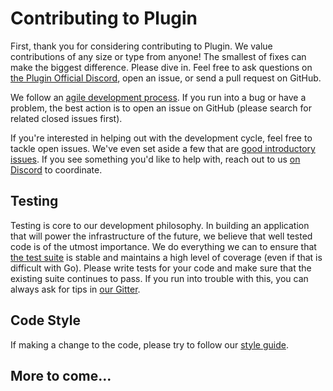 # Contributing to Plugin

First, thank you for considering contributing to Plugin.
We value contributions of any size or type from anyone!
The smallest of fixes can make the biggest difference.
Please dive in. Feel free to ask questions on [the Plugin Official Discord](https://discord.gg/aSK4zew),
open an issue, or send a pull request on GitHub.

We follow an [agile development process](http://agilemanifesto.org/).
If you run into a bug or have a problem, the best action is to open an issue on GitHub (please search for related closed issues first).

If you're interested in helping out with the development cycle, feel free to tackle open issues. We've even set aside a few that are [good introductory issues](https://github.com/goplugin/pluginv3.0/issues?q=is%3Aissue+label%3A%22good+first+issue%22).
If you see something you'd like to help with,
reach out to us [on Discord](https://discord.gg/aSK4zew) to coordinate.

## Testing

Testing is core to our development philosophy.
In building an application that will power the infrastructure of the future,
we believe that well tested code is of the utmost importance.
We do everything we can to ensure that [the test suite](https://circleci.com/gh/goplugin/pluginv3.0)
is stable and maintains a high level of coverage
(even if that is difficult with Go).
Please write tests for your code and make sure that the existing suite continues to pass.
If you run into trouble with this, you can always ask for tips in [our Gitter](https://gitter.im/goplugin-pluginv3.0/Lobby).

## Code Style

If making a change to the code, please try to follow our [style guide](https://github.com/goplugin/pluginv3.0/wiki/Code-Style-Guide).

## More to come...
